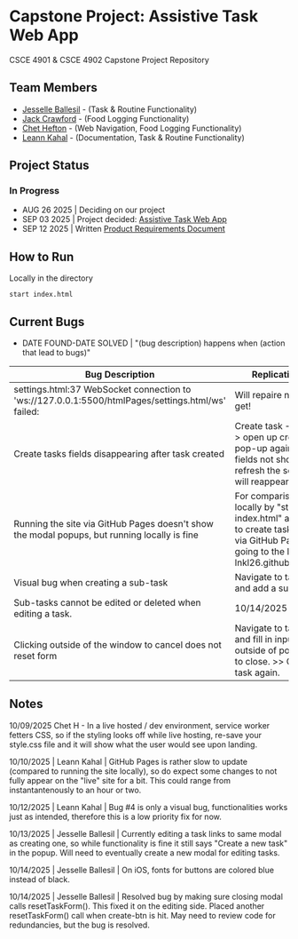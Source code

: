 # Capstone Project: Assistive Task Web App

CSCE 4901 & CSCE 4902 Capstone Project Repository

## Team Members

* [Jesselle Ballesil](https://github.com/CjBallesil) - (Task & Routine Functionality)
* [Jack Crawford](https://github.com/jhc027) - (Food Logging Functionality)
* [Chet Hefton](https://github.com/ChetHefton) - (Web Navigation, Food Logging Functionality)
* [Leann Kahal](https://github.com/lnkl26) - (Documentation, Task & Routine Functionality)

## Project Status

### In Progress

* AUG 26 2025 | Deciding on our project
* SEP 03 2025 | Project decided: [Assistive Task Web App](https://github.com/lnkl26/capstone/blob/main/Sprint%200%20Documentation/CONFIRMEDPROJECT.md)
* SEP 12 2025 | Written [Product Requirements Document](https://github.com/lnkl26/capstone/blob/main/Sprint%200%20Documentation/JJaCL_Requirements.md)

## How to Run

Locally in the directory

```text
start index.html
```

## Current Bugs

* DATE FOUND-DATE SOLVED | "(bug description) happens when (action that lead to bugs)"

| Bug Description | Replication Steps | Date Found | Date Solved |
| --- | --- | --- | --- |
| settings.html:37 WebSocket connection to 'ws://127.0.0.1:5500/htmlPages/settings.html/ws' failed: | Will repaire next chance I get! | 10/09/2025 | mm/dd/yy |
| Create tasks fields disappearing after task created | Create task -> save task -> open up create task pop-up again -> task fields not shown -> refresh the screen and it will reappear | 10/10/2025 | 10/10/2025 |
| Running the site via GitHub Pages doesn't show the modal popups, but running locally is fine | For comparison, run locally by "start index.html" and navigate to create tasks, then run via GitHub Pages by going to the link lnkl26.github.io/capstone/ | 10/10/2025 | 10/10/2025 |
| Visual bug when creating a sub-task | Navigate to task creation and add a sub task. | 10/12/2025 | mm/dd/yy |
| Sub-tasks cannot be edited or deleted when editing a task. | 10/14/2025 | mm/dd/yy |
| Clicking outside of the window to cancel does not reset form | Navigate to task creation and fill in input >> Click outside of popup window to close. >> Open create task again. | 10/14/2025 | 10/14/2025 |

## Notes

10/09/2025 Chet H - In a live hosted / dev environment, service worker fetters CSS, so if the styling looks off while live hosting, re-save your style.css file and it will show what the user would see upon landing.

10/10/2025 | Leann Kahal | GitHub Pages is rather slow to update (compared to running the site locally), so do expect some changes to not fully appear on the "live" site for a bit. This could range from instantantenously to an hour or two.

10/12/2025 | Leann Kahal | Bug #4 is only a visual bug, functionalities works just as intended, therefore this is a low priority fix for now.

10/13/2025 | Jesselle Ballesil | Currently editing a task links to same modal as creating one, so while functionality is fine it still says "Create a new task" in the popup. Will need to eventually create a new modal for editing tasks.

10/14/2025 | Jesselle Ballesil | On iOS, fonts for buttons are colored blue instead of black.

10/14/2025 | Jesselle Ballesil | Resolved bug by making sure closing modal calls resetTaskForm(). This fixed it on the editing side. Placed another resetTaskForm() call when create-btn is hit. May need to review code for redundancies, but the bug is resolved.
